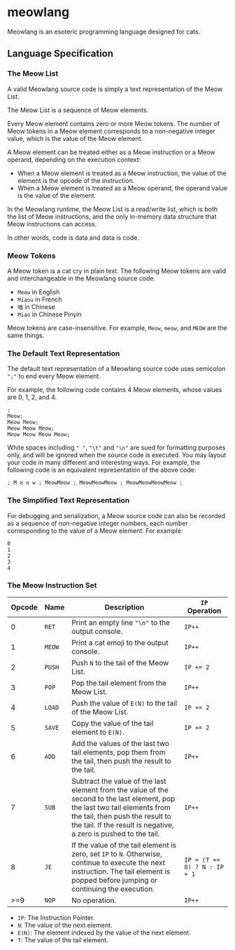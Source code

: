 # meowlang

Meowlang is an esoteric programming language designed for cats.

## Language Specification

### The Meow List

A valid Meowlang source code is simply a text representation of the Meow List.

The Meow List is a sequence of Meow elements.

Every Meow element contains zero or more Meow tokens. The number of Meow tokens
in a Meow element corresponds to a non-negative integer value, which is the
value of the Meow element.

A Meow element can be treated either as a Meow instruction or a Meow operand,
depending on the execution context:

* When a Meow element is treated as a Meow instruction, the value of the element
  is the opcode of the instruction.
* When a Meow element is treated as a Meow operand, the operand value is the
  value of the element.

In the Meowlang runtime, the Meow List is a read/write list, which is both the
list of Meow instructions, and the only in-memory data structure that Meow
instructions can access.

In other words, code is data and data is code.

### Meow Tokens

A Meow token is a cat cry in plain text. The following Meow tokens are valid and
interchangeable in the Meowlang source code.

* `Meow` in English
* `Miaou` in French
* `喵` in Chinese
* `Miao` in Chinese Pinyin

Meow tokens are case-insensitive. For example, `Meow`, `meow`, and `MEOW` are
the same things.

### The Default Text Representation

The default text representation of a Meowlang source code uses semicolon `";"`
to end every Meow element.

For example, the following code contains 4 Meow elements, whose values are 0, 1,
2, and 4.

```text
;
Meow;
Meow Meow;
Meow Meow Meow;
Meow Meow Meow Meow;
```

White spaces including `" "`, `"\t"` and `"\n"` are sued for formatting purposes
only, and will be ignored when the source code is executed. You may layout your
code in many different and interesting ways. For example, the following code is
an equivalent representation of the above code:

```text
; M e o w ; MeowMeow ; MeowMeowMeow ; MeowMeowMeowMeow ;
```

### The Simplified Text Representation

For debugging and serialization, a Meow source code can also be recorded as a
sequence of non-negative integer numbers, each number corresponding to the value
of a Meow element. For example:

```text
0
1
2
3
4
```

### The Meow Instruction Set

| Opcode | Name | Description | `IP` Operation |
|--------|------|-------------|----------------|
| 0 | `RET` | Print an empty line `"\n"` to the output console. | `IP++` |
| 1 | `MEOW` | Print a cat emoji to the output console. | `IP++` |
| 2 | `PUSH` | Push `N` to the tail of the Meow List. | `IP += 2` |
| 3 | `POP` | Pop the tail element from the Meow List. | `IP++` |
| 4 | `LOAD` | Push the value of `E(N)` to the tail of the Meow List. | `IP += 2` |
| 5 | `SAVE` | Copy the value of the tail element to `E(N)`. | `IP += 2` |
| 6 | `ADD` | Add the values of the last two tail elements, pop them from the tail, then push the result to the tail. | `IP++` |
| 7 | `SUB` | Subtract the value of the last element from the value of the second to the last element, pop the last two tail elements from the tail, then push the result to the tail. If the result is negative, a zero is pushed to the tail. | `IP++` |
| 8 | `JE` | If the value of the tail element is zero, set `IP` to `N`. Otherwise, continue to execute the next instruction. The tail element is popped before jumping or continuing the execution. | `IP = (T == 0) ? N : IP + 1` |
| >=9 | `NOP` | No operation. | `IP++` |

* `IP`: The Instruction Pointer.
* `N`: The value of the next element.
* `E(N)`: The element indexed by the value of the next element.
* `T`: The value of the tail element.
